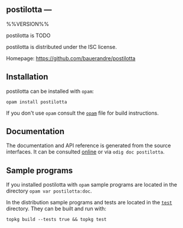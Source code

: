 postilotta — 
-------------------------------------------------------------------------------
%%VERSION%%

postilotta is TODO

postilotta is distributed under the ISC license.

Homepage: https://github.com/bauerandre/postilotta  

## Installation

postilotta can be installed with `opam`:

    opam install postilotta

If you don't use `opam` consult the [`opam`](opam) file for build
instructions.

## Documentation

The documentation and API reference is generated from the source
interfaces. It can be consulted [online][doc] or via `odig doc
postilotta`.

[doc]: https://abinformatik.com/postilotta/doc

## Sample programs

If you installed postilotta with `opam` sample programs are located in
the directory `opam var postilotta:doc`.

In the distribution sample programs and tests are located in the
[`test`](test) directory. They can be built and run
with:

    topkg build --tests true && topkg test 
